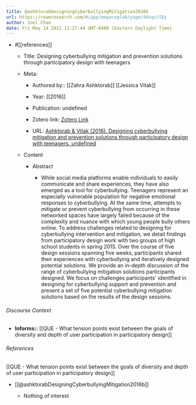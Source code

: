 ```yaml
---
title: @ashktorabDesigningCyberbullyingMitigation2016b
url: https://roamresearch.com/#/app/megacoglab/page/4dzqvJlEy
author: Joel Chan
date: Fri May 14 2021 11:27:44 GMT-0400 (Eastern Daylight Time)
---
```


- #[[references]]

    - Title: Designing cyberbullying mitigation and prevention solutions through participatory design with teenagers

    - Meta:

        - Authored by:: [[Zahra Ashktorab]] [[Jessica Vitak]]

        - Year: [[2016]]

        - Publication: undefined

        - Zotero link: [Zotero Link](zotero://select/items/7_S8NCXBHU)

        - URL: [Ashktorab & Vitak (2016). Designing cyberbullying mitigation and prevention solutions through participatory design with teenagers. undefined](https://doi.org/10.1145/2858036.2858548)

    - Content

        - Abstract

            - While social media platforms enable individuals to easily communicate and share experiences, they have also emerged as a tool for cyberbullying. Teenagers represent an especially vulnerable population for negative emotional responses to cyberbullying. At the same time, attempts to mitigate or prevent cyberbullying from occurring in these networked spaces have largely failed because of the complexity and nuance with which young people bully others online. To address challenges related to designing for cyberbullying intervention and mitigation, we detail findings from participatory design work with two groups of high school students in spring 2015. Over the course of five design sessions spanning five weeks, participants shared their experiences with cyberbullying and iteratively designed potential solutions. We provide an in-depth discussion of the range of cyberbullying mitigation solutions participants designed. We focus on challenges participants' identified in designing for cyberbullying support and prevention and present a set of five potential cyberbullying mitigation solutions based on the results of the design sessions.

###### Discourse Context

- **Informs::** [[QUE - What tension points exist between the goals of diversity and depth of user participation in participatory design]]

###### References

[[QUE - What tension points exist between the goals of diversity and depth of user participation in participatory design]]

- [[@ashktorabDesigningCyberbullyingMitigation2016b]]

    - Nothing of interest
